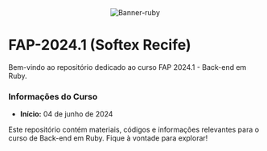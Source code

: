 
<div align="center">
  <img src="https://github.com/paularcsarruda/FAP-2024.1/assets/122739036/1bf4101d-5dbc-4545-a0ad-a6fca3eabc93" alt="Banner-ruby">
</div>

# FAP-2024.1 (Softex Recife)

Bem-vindo ao repositório dedicado ao curso FAP 2024.1 - Back-end em Ruby.

### Informações do Curso
- **Início:** 04 de junho de 2024

Este repositório contém materiais, códigos e informações relevantes para o curso de Back-end em Ruby. Fique à vontade para explorar!
